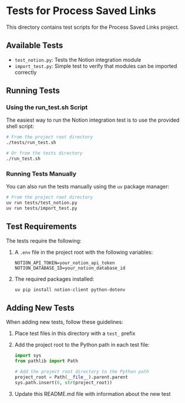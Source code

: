 # Tests for Process Saved Links

This directory contains test scripts for the Process Saved Links project.

## Available Tests

- `test_notion.py`: Tests the Notion integration module
- `import_test.py`: Simple test to verify that modules can be imported correctly

## Running Tests

### Using the run_test.sh Script

The easiest way to run the Notion integration test is to use the provided shell script:

```bash
# From the project root directory
./tests/run_test.sh

# Or from the tests directory
./run_test.sh
```

### Running Tests Manually

You can also run the tests manually using the `uv` package manager:

```bash
# From the project root directory
uv run tests/test_notion.py
uv run tests/import_test.py
```

## Test Requirements

The tests require the following:

1. A `.env` file in the project root with the following variables:
   ```
   NOTION_API_TOKEN=your_notion_api_token
   NOTION_DATABASE_ID=your_notion_database_id
   ```

2. The required packages installed:
   ```bash
   uv pip install notion-client python-dotenv
   ```

## Adding New Tests

When adding new tests, follow these guidelines:

1. Place test files in this directory with a `test_` prefix
2. Add the project root to the Python path in each test file:
   ```python
   import sys
   from pathlib import Path
   
   # Add the project root directory to the Python path
   project_root = Path(__file__).parent.parent
   sys.path.insert(0, str(project_root))
   ```

3. Update this README.md file with information about the new test 